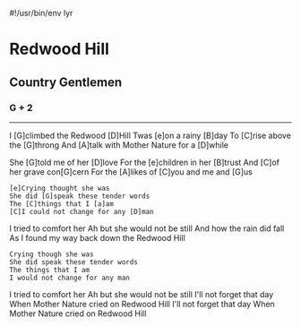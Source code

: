 #!/usr/bin/env lyr
# Redwood Hill
## Country Gentlemen
### G + 2

---

I [G]climbed the Redwood [D]Hill
Twas [e]on a rainy [B]day
To [C]rise above the [G]throng
And [A]talk with Mother Nature for a [D]while

She [G]told me of her [D]love
For the [e]children in her [B]trust
And [C]of her grave con[G]cern
For the [A]likes of [C]you and me and [G]us

    [e]Crying thought she was
    She did [G]speak these tender words
    The [C]things that I [a]am
    [C]I could not change for any [D]man

I tried to comfort her
Ah but she would not be still
And how the rain did fall
As I found my way back down the Redwood Hill

    Crying though she was
    She did speak these tender words
    The things that I am
    I would not change for any man

I tried to comfort her
Ah but she would not be still
I'll not forget that day
When Mother Nature cried on Redwood Hill
I'll not forget that day
When Mother Nature cried on Redwood Hill
